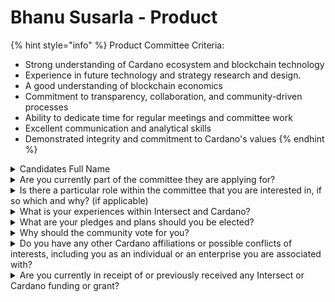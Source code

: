 # Bhanu Susarla - Product

{% hint style="info" %}
Product Committee Criteria:

* Strong understanding of Cardano ecosystem and blockchain technology
* Experience in future technology and strategy research and design.
* A good understanding of blockchain economics&#x20;
* Commitment to transparency, collaboration, and community-driven processes
* Ability to dedicate time for regular meetings and committee work
* Excellent communication and analytical skills
* Demonstrated integrity and commitment to Cardano's values
{% endhint %}

<details>

<summary>Candidates Full Name</summary>

Bhanu Susarla

</details>



<details>

<summary>Are you currently part of the committee they are applying for?</summary>

No

</details>



<details>

<summary>Is there a particular role within the committee that you are interested in, if so which and why? (if applicable)</summary>

No

</details>



<details>

<summary>What is your experiences within Intersect and Cardano?</summary>

Although a relatively new member of intersect, I've been invested in the Cardano ecosystem since 2017. I've followed Cardano through every major upgrade including the recent groundbreaking Chang upgrade. I'd love to use my knowledge of crypto and tech industry in general to advance the interests of Cardano and fullfil it's goal of giving voice to billions of people all over the world.

</details>



<details>

<summary>What are your pledges and plans should you be elected?</summary>

I pledge to keep the environment as less tribal as possible, and make sure the members are aligned with the common goal of greater good of the Cardano ecosystem

</details>



<details>

<summary>Why should the community vote for you?</summary>

I've been working in the tech industry (although not crypto) for the last 14 years as a Mechanical Engineer and I'm very familiar with process of planning product requirements, roadmap and schedule. If elected, I promise to make new product developments as transparent and efficient as possible.

</details>



<details>

<summary>Do you have any other Cardano affiliations or possible conflicts of interests, including you as an individual or an enterprise you are associated with?</summary>

No

</details>



<details>

<summary>Are you currently in receipt of or previously received any Intersect or Cardano funding or grant?</summary>

No

</details>
